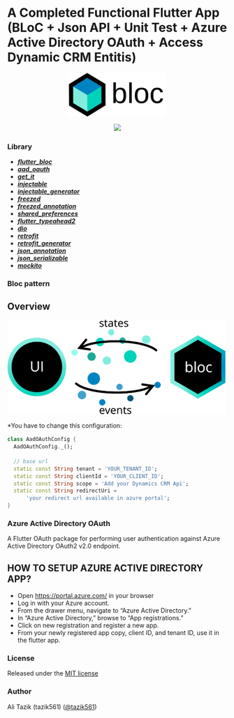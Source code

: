 # A Completed Functional Flutter App (BLoC + Json API + Unit Test + Azure Active Directory OAuth + Access Dynamic CRM Entitis)

<p align="center">
<img src="https://raw.githubusercontent.com/felangel/bloc/master/docs/assets/bloc_logo_full.png" height="100" alt="Bloc" />
</p>


<p align="center">
  <img src="https://github.com/tazik561/flutter_dynamic_crm/blob/master/.idea/project.gif">
</p>


### Library 
* [*__flutter_bloc__*](https://pub.dev/packages/flutter_bloc)
* [*__aad_oauth__*](https://pub.dev/packages/aad_oauth)
* [*__get_it__*](https://pub.dev/packages/get_it)
* [*__injectable__*](https://pub.dev/packages/injectable)
* [*__injectable_generator__*](https://pub.dev/packages/injectable_generator)
* [*__freezed__*](https://pub.dev/packages/freezed)
* [*__freezed_annotation__*](https://pub.dev/packages/freezed_annotation)
* [*__shared_preferences__*](https://pub.dartlang.org/packages/shared_preferences)
* [*__flutter_typeahead2__*](https://pub.dev/packages/flutter_typeahead2)
* [*__dio__*](https://pub.dev/packages/dio)
* [*__retrofit__*](https://pub.dev/packages/retrofit)
* [*__retrofit_generator__*](https://pub.dev/packages/retrofit_generator)
* [*__json_annotation__*](https://pub.dev/packages/json_annotation)
* [*__json_serializable__*](https://pub.dev/packages/json_serializable)
* [*__mockito__*](https://pub.dev/packages/mockito)

### Bloc pattern

## Overview

<img src="https://raw.githubusercontent.com/felangel/bloc/master/docs/assets/bloc_architecture.png" width="500" alt="Bloc Architecture"></img>

*You have to change this configuration:

```dart
class AadOAuthConfig {
  AadOAuthConfig._();

  // base url
  static const String tenant = 'YOUR_TENANT_ID';
  static const String clientId = 'YOUR_CLIENT_ID';
  static const String scope = 'Add your Dynamics CRM Api';
  static const String redirectUri =
      'your redirect url available in azure portal';
}
```
### Azure Active Directory OAuth 

A Flutter OAuth package for performing user authentication against Azure Active Directory OAuth2 v2.0 endpoint. 

## HOW TO SETUP AZURE ACTIVE DIRECTORY APP?  
- Open https://portal.azure.com/ in your browser    
- Log in with your Azure account.     
- From the drawer menu, navigate to “Azure Active Directory.”     
- In “Azure Active Directory,” browse to “App registrations.”     
- Click on new registration and register a new app.     
- From your newly registered app copy, client ID, and tenant ID, use it in the flutter app.  



### License
Released under the [MIT license](https://github.com/tazik561/flutter_dynamic_crm/blob/master/LICENSE)

### Author

Ali Tazik (tazik561) ([@tazik561](https://www.linkedin.com/in/ali-tazik-28635636/))
